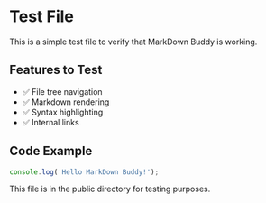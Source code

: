 # Test File

This is a simple test file to verify that MarkDown Buddy is working.

## Features to Test

- ✅ File tree navigation
- ✅ Markdown rendering
- ✅ Syntax highlighting
- ✅ Internal links

## Code Example

```javascript
console.log('Hello MarkDown Buddy!');
```

This file is in the public directory for testing purposes.